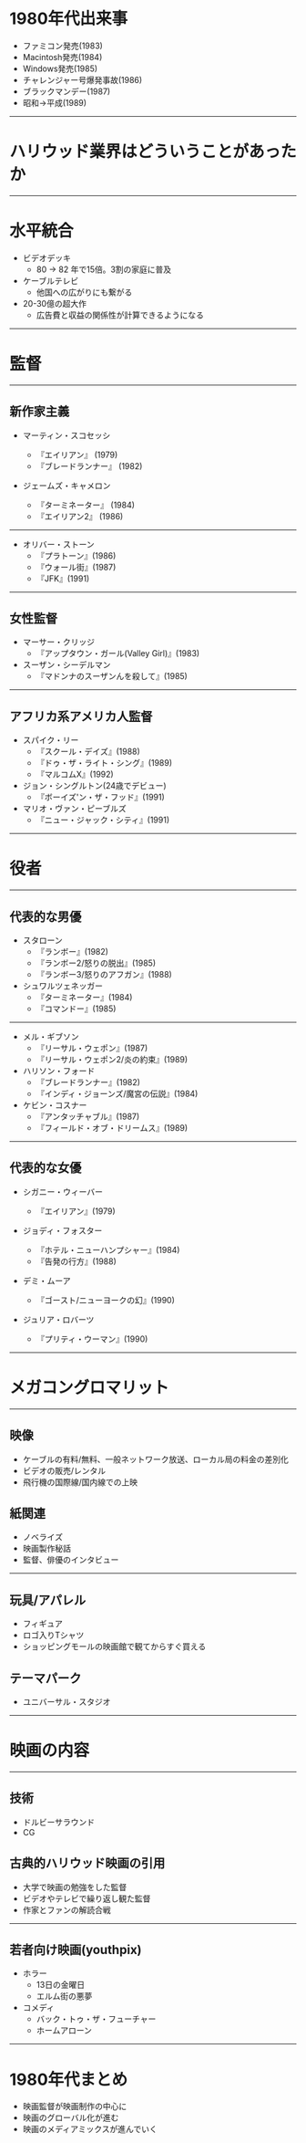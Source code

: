 # 1980年代出来事
- ファミコン発売(1983)
- Macintosh発売(1984)
- Windows発売(1985)
- チャレンジャー号爆発事故(1986)
- ブラックマンデー(1987)
- 昭和->平成(1989)

---

# ハリウッド業界はどういうことがあったか

---

# 水平統合
- ビデオデッキ
  - 80 -> 82 年で15倍。3割の家庭に普及
- ケーブルテレビ
  - 他国への広がりにも繋がる
- 20-30億の超大作
  - 広告費と収益の関係性が計算できるようになる

---

# 監督

---

## 新作家主義
- マーティン・スコセッシ
  - 『エイリアン』 (1979)
  - 『ブレードランナー』 (1982)

- ジェームズ・キャメロン
  - 『ターミネーター』 (1984)
  - 『エイリアン2』 (1986)

---

- オリバー・ストーン
  - 『プラトーン』(1986)
  - 『ウォール街』(1987)
  - 『JFK』(1991)

---

## 女性監督
- マーサー・クリッジ
  - 『アップタウン・ガール(Valley Girl)』(1983)
- スーザン・シーデルマン
  - 『マドンナのスーザンんを殺して』(1985)

---

## アフリカ系アメリカ人監督
- スパイク・リー
  - 『スクール・デイズ』(1988)
  - 『ドゥ・ザ・ライト・シング』(1989)
  - 『マルコムX』(1992)
- ジョン・シングルトン(24歳でデビュー)
  - 『ボーイズ'ン・ザ・フッド』(1991)
- マリオ・ヴァン・ピーブルズ
  - 『ニュー・ジャック・シティ』(1991)

---

# 役者

---

## 代表的な男優
<!--レーガン政権が強いアメリカを宣伝していた時代-->
- スタローン
  - 『ランボー』(1982)
  - 『ランボー2/怒りの脱出』(1985)
  - 『ランボー3/怒りのアフガン』(1988)
- シュワルツェネッガー
  - 『ターミネーター』(1984)
  - 『コマンドー』(1985)

---

- メル・ギブソン
  - 『リーサル・ウェポン』(1987)
  - 『リーサル・ウェポン2/炎の約束』(1989)
- ハリソン・フォード
  - 『ブレードランナー』(1982)
  - 『インディ・ジョーンズ/魔宮の伝説』(1984)
- ケビン・コスナー
  - 『アンタッチャブル』(1987)
  - 『フィールド・オブ・ドリームス』(1989)

---

## 代表的な女優
<!-- 強い女性、賢い女性-->
<!-- 美貌を求める時代ではなくなった -->
- シガニー・ウィーバー
  - 『エイリアン』(1979)

- ジョディ・フォスター
  <!--レイプ被害者の役を演じ、強く生を捉え返していく女性を演じる -->
  - 『ホテル・ニューハンプシャー』(1984)
  - 『告発の行方』(1988)

- デミ・ムーア
  <!-- 死んだ恋人の幽霊への思いを断ち切って成長してく女性を演じる -->
  - 『ゴースト/ニューヨークの幻』(1990)

- ジュリア・ロバーツ
  <!-- 着せ替え人形から庇護される存在ではない役を演じる -->
  - 『プリティ・ウーマン』(1990)

---

# メガコングロマリット

---

## 映像
- ケーブルの有料/無料、一般ネットワーク放送、ローカル局の料金の差別化
- ビデオの販売/レンタル
- 飛行機の国際線/国内線での上映

## 紙関連
- ノベライズ
- 映画製作秘話
- 監督、俳優のインタビュー

---

## 玩具/アパレル
- フィギュア
- ロゴ入りTシャツ
- ショッピングモールの映画館で観てからすぐ買える

## テーマパーク
  - ユニバーサル・スタジオ

---

# 映画の内容

---

## 技術
- ドルビーサラウンド
- CG

## 古典的ハリウッド映画の引用
- 大学で映画の勉強をした監督
- ビデオやテレビで繰り返し観た監督
- 作家とファンの解読合戦

---

## 若者向け映画(youthpix)
- ホラー
  - 13日の金曜日
  - エルム街の悪夢
- コメディ
  - バック・トゥ・ザ・フューチャー
  - ホームアローン

---

# 1980年代まとめ
- 映画監督が映画制作の中心に
- 映画のグローバル化が進む
- 映画のメディアミックスが進んでいく
